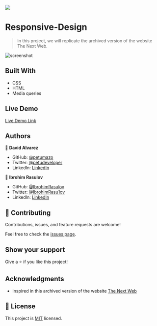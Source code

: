 
![](https://img.shields.io/badge/Microverse-blueviolet)

# Responsive-Design

> In this project, we will replicate the archived version of the website The Next Web.

![screenshot](/Responsive-Design/Img/project-screenshot.png)

## Built With

- CSS
- HTML
- Media queries

## Live Demo

[Live Demo Link](https://petumazo.github.io/Responsive-Design/)


## Authors

👤 **David Alvarez**

- GitHub: [@petumazo](https://github.com/petumazo)
- Twitter: [@petudeveloper](https://twitter.com/petudeveloper)
- LinkedIn: [LinkedIn](https://www.linkedin.com/in/david-alvarez-mazzo-777712143/)

👤 **Ibrohim Rasulov**

- GitHub: [@IbrohimRasulov](https://github.com/IbrohimRasulov)
- Twitter: [@IbrohimRasu1ov](https://twitter.com/IbrohimRasu1ov)
- LinkedIn: [LinkedIn](https://www.linkedin.com/in/ibrohim-rasulov-a88352209/)

## 🤝 Contributing

Contributions, issues, and feature requests are welcome!

Feel free to check the [issues page](https://github.com/petumazo/Responsive-Design/issues).

## Show your support

Give a ⭐️ if you like this project!

## Acknowledgments

- Inspired in this archived version of the website [The Next Web](https://perma.cc/M5ZV-Q2D6)

## 📝 License

This project is [MIT](https://github.com/petumazo/Responsive-Design/blob/main/LICENSE.md) licensed.
